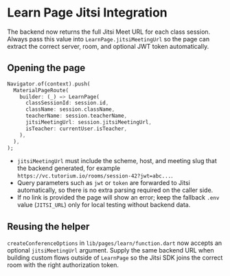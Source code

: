 # Learn Page Jitsi Integration

The backend now returns the full Jitsi Meet URL for each class session. Always pass this value into `LearnPage.jitsiMeetingUrl` so the page can extract the correct server, room, and optional JWT token automatically.

## Opening the page

```dart
Navigator.of(context).push(
  MaterialPageRoute(
    builder: (_) => LearnPage(
      classSessionId: session.id,
      className: session.className,
      teacherName: session.teacherName,
      jitsiMeetingUrl: session.jitsiMeetingUrl,
      isTeacher: currentUser.isTeacher,
    ),
  ),
);
```

- `jitsiMeetingUrl` must include the scheme, host, and meeting slug that the backend generated, for example `https://vc.tutorium.io/rooms/session-42?jwt=abc...`.
- Query parameters such as `jwt` or `token` are forwarded to Jitsi automatically, so there is no extra parsing required on the caller side.
- If no link is provided the page will show an error; keep the fallback `.env` value (`JITSI_URL`) only for local testing without backend data.

## Reusing the helper

`createConferenceOptions` in `lib/pages/learn/function.dart` now accepts an optional `jitsiMeetingUrl` argument. Supply the same backend URL when building custom flows outside of `LearnPage` so the Jitsi SDK joins the correct room with the right authorization token.
